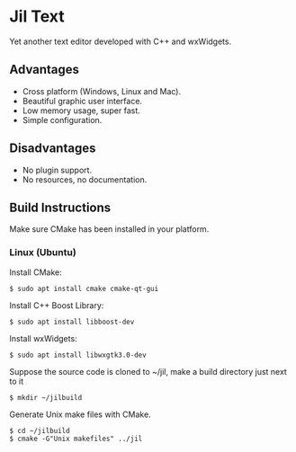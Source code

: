 # Jil Text

Yet another text editor developed with C++ and wxWidgets.

## Advantages

* Cross platform (Windows, Linux and Mac).
* Beautiful graphic user interface.
* Low memory usage, super fast.
* Simple configuration.

## Disadvantages

* No plugin support.
* No resources, no documentation.

## Build Instructions

Make sure CMake has been installed in your platform.

### Linux (Ubuntu)

Install CMake:
```
$ sudo apt install cmake cmake-qt-gui
```

Install C++ Boost Library:
```
$ sudo apt install libboost-dev
```

Install wxWidgets:
```
$ sudo apt install libwxgtk3.0-dev
```

Suppose the source code is cloned to ~/jil, make a build directory just next to it
```
$ mkdir ~/jilbuild
```

Generate Unix make files with CMake.
```
$ cd ~/jilbuild
$ cmake -G"Unix makefiles" ../jil
```

